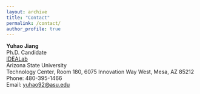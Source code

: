 ```yaml
---
layout: archive
title: "Contact"
permalink: /contact/
author_profile: true
---
```


**Yuhao Jiang**\
Ph.D. Candidate\
[IDEALab](https://idealab.asu.edu/)\
Arizona State University\
Technology Center, Room 180, 6075 Innovation Way West, Mesa, AZ 85212\
Phone: 480-395-1466\
Email: <a href="mailto:yuhao92@asu.edu">yuhao92@asu.edu</a><br />